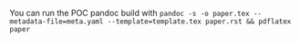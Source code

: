 You can run the POC pandoc build with `pandoc -s -o paper.tex --metadata-file=meta.yaml --template=template.tex paper.rst && pdflatex paper`
